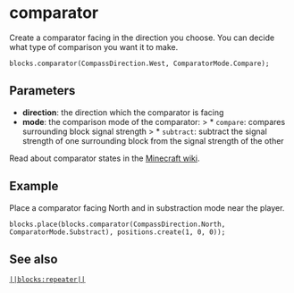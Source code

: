 # comparator

Create a comparator facing in the direction you choose. You can decide what type of comparison you want it to make.

```sig
blocks.comparator(CompassDirection.West, ComparatorMode.Compare);
```

## Parameters

* **direction**: the direction which the comparator is facing
* **mode**: the comparison mode of the comparator: > * `compare`: compares surrounding block signal strength > * `subtract`: subtract the signal strength of one surrounding block from the signal strength of the other

Read about comparator states in the [Minecraft wiki](http://minecraft.gamepedia.com/Redstone_Comparator#Data_values).

## Example

Place a comparator facing North and in substraction mode near the player.

```blocks
blocks.place(blocks.comparator(CompassDirection.North, ComparatorMode.Substract), positions.create(1, 0, 0));
```

## See also

[`||blocks:repeater||`](/reference/blocks/repeater)